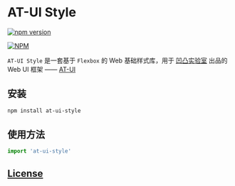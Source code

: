 
# AT-UI Style

[![npm version](https://badge.fury.io/js/at-ui-style.svg)](https://badge.fury.io/js/at-ui-style)

[![NPM](https://nodei.co/npm/at-ui-style.png)](https://npmjs.org/package/at-ui-style)


`AT-UI Style` 是一套基于 `Flexbox` 的 Web 基础样式库，用于 [凹凸实验室](https://aotu.io/) 出品的 Web UI 框架 —— [AT-UI](https://at.aotu.io/)

## 安装

```sh
npm install at-ui-style
```

## 使用方法

```js
import 'at-ui-style'
```

## [License](LICENSE)
